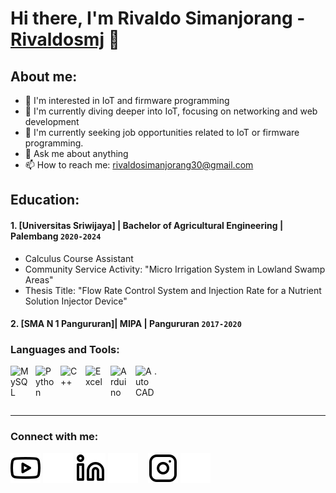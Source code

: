 # Hi there, I'm Rivaldo Simanjorang - [Rivaldosmj](https://www.youtube.com/@rivaldosimanjorang5402) 👋
## About me:
- 🔭 I'm interested in IoT and firmware programming
- 🌱 I'm currently diving deeper into IoT, focusing on networking and web development
- 👯 I'm currently seeking job opportunities related to IoT or firmware programming.
- 💬 Ask me about anything
- 📫 How to reach me: rivaldosimanjorang30@gmail.com

## Education:

#### 1. [Universitas Sriwijaya] | Bachelor of Agricultural Engineering | Palembang `2020-2024`
   - Calculus Course Assistant
   - Community Service Activity: "Micro Irrigation System in Lowland Swamp Areas"
   - Thesis Title: "Flow Rate Control System and Injection Rate for a Nutrient Solution Injector Device"
 #### 2. [SMA N 1 Pangururan]| MIPA | Pangururan `2017-2020`

### Languages and Tools:

[<img align="left" alt="MySQL" width="30px" src="https://cdn.jsdelivr.net/gh/devicons/devicon/icons/mysql/mysql-original.svg" style="padding-right:10px;" />][webdev]
[<img align="left" alt="Python" width="30px" src="https://upload.wikimedia.org/wikipedia/commons/thumb/c/c3/Python-logo-notext.svg/110px-Python-logo-notext.svg.png?20100317150552" style="padding-right:10px;" />][webdev]
[<img align="left" alt="C++" width="30px" src="https://encrypted-tbn0.gstatic.com/images?q=tbn:ANd9GcQqgVM48hrlZybd4nWWsvkYUYw-sw_guXOjAg&s" style="padding-right:10px;" />][webdev]
[<img align="left" alt="Excel" width="30px" src="https://is2-ssl.mzstatic.com/image/thumb/Purple126/v4/a8/fd/5a/a8fd5a84-c6f1-355f-3b9f-6e86598efaa3/XCEL.png/1200x630bb.png" style="padding-right:10px;" />][webdev]
[<img align="left" alt="Arduino" width="30px" src="https://upload.wikimedia.org/wikipedia/commons/8/87/Arduino_Logo.svg" style="padding-right:10px;" />][webdev]
[<img align="left" alt="AutoCAD" width="30px" src="https://encrypted-tbn0.gstatic.com/images?q=tbn:ANd9GcQsg8FIa2eWzLpJwFYAD0HFkPz1c5NDP5wRbA&s" style="padding-right:0px;" />][webdev].

<br />
<br />

---
### Connect with me:
[![website](./img/youtube-light.svg)](https://youtube.com/@rivaldosimanjorang5402?si=8xs_E4GZg5OarOBx#gh-light-mode-only)
[![website](./img/youtube-dark.svg)](https://youtube.com/@rivaldosimanjorang5402?si=8xs_E4GZg5OarOBx#gh-dark-mode-only)
[![website](./img/linkedin-light.svg)](https://www.linkedin.com/in/rivaldo-simanjorang-0a1222238/#gh-light-mode-only)
[![website](./img/linkedin-dark.svg)](https://www.linkedin.com/in/rivaldo-simanjorang-0a1222238/#gh-dark-mode-only)
&nbsp;&nbsp;
[![website](./img/instagram-light.svg)](https://www.instagram.com/rivaldosimanjorang30/#gh-light-mode-only)
[![website](./img/instagram-dark.svg)](https://www.instagram.com/rivaldosimanjorang30/#gh-dark-mode-only)



[webdev]: https://github.com/Rivaldosmj/Rivaldosmj/
